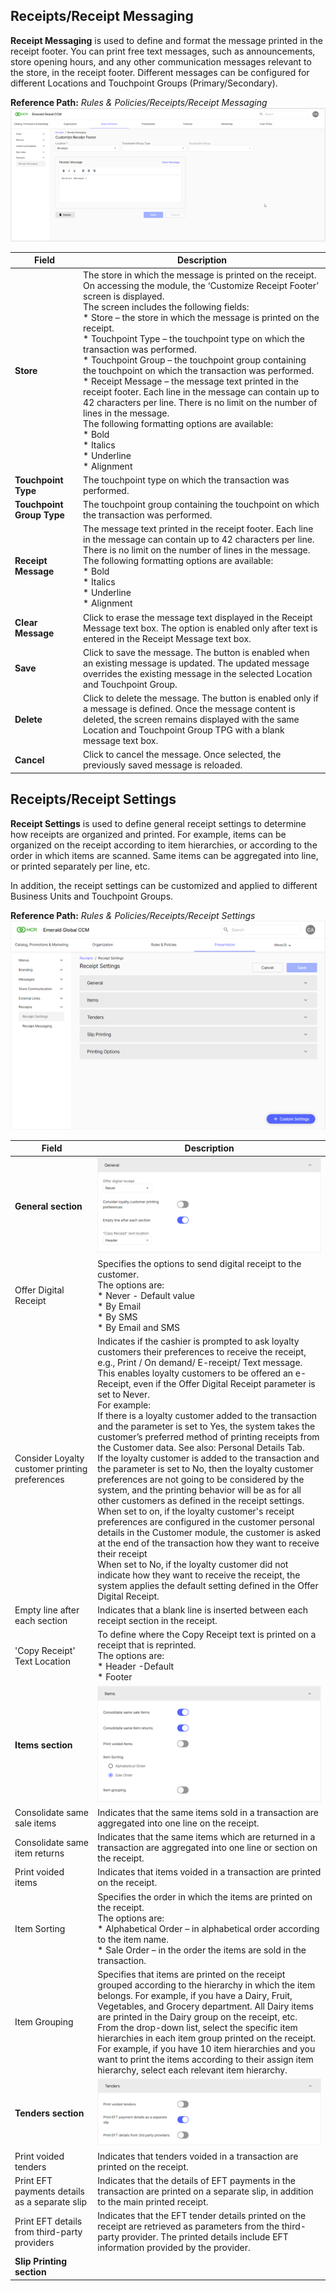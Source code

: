 ## Receipts/Receipt Messaging

**Receipt Messaging** is used to define and format the message printed in the receipt footer. You can print free text messages, such as announcements, store opening hours, and any other communication messages relevant to the store, in the receipt footer. Different messages can be configured for different Locations and Touchpoint Groups (Primary/Secondary).

**Reference Path:** *Rules & Policies/Receipts/Receipt Messaging*
![Receipt Messaging Screen](/Images/receiptmessagingscreen.png)

|**Field**|**Description**|
|---------|----------|
|**Store**|The store in which the message is printed on the receipt.<br>On accessing the module, the ‘Customize Receipt Footer’ screen is displayed.<br>The screen includes the following fields:<br>* Store – the store in which the message is printed on the receipt.<br> * Touchpoint Type – the touchpoint type on which the transaction was performed.<br>* Touchpoint Group – the touchpoint group containing the touchpoint on which the transaction was performed.<br>* Receipt Message – the message text printed in the receipt footer. Each line in the message can contain up to 42 characters per line. There is no limit on the number of lines in the message.<br> The following formatting options are available:<br>* Bold<br>* Italics <br>* Underline<br>* Alignment|
|**Touchpoint Type**|The touchpoint type on which the transaction was performed.
|**Touchpoint Group Type**|The touchpoint group containing the touchpoint on which the transaction was performed.|
|**Receipt Message**|The message text printed in the receipt footer. Each line in the message can contain up to 42 characters per line. There is no limit on the number of lines in the message.<br>The following formatting options are available:<br>* Bold<br>* Italics<br>* Underline<br>* Alignment|
|**Clear Message**|Click to erase the message text displayed in the Receipt Message text box. The option is enabled only after text is entered in the Receipt Message text box.|
|**Save**|Click to save the message. The button is enabled when an existing message is updated. The updated message overrides the existing message in the selected Location and Touchpoint Group.|
|**Delete**|Click to delete the message. The button is enabled only if a message is defined. Once the message content is deleted, the screen remains displayed with the same Location and Touchpoint Group TPG with a blank message text box.|
|**Cancel**|Click to cancel the message. Once selected, the previously saved message is reloaded.|

## Receipts/Receipt Settings

**Receipt Settings** is used to define general receipt settings to determine how receipts are organized and printed. For example, items can be organized on the receipt according to item hierarchies, or according to the order in which items are scanned. Same items can be aggregated into line, or printed separately per line, etc.  

In addition, the receipt settings can be customized and applied to different Business Units and Touchpoint Groups.  

**Reference Path:** *Rules & Policies/Receipts/Receipt Settings*
![Receipt Settings Screen](/Images/receiptsettingsscreen.png)

|**Field**|**Description**|
|---------|----------|
|**General section**| ![Receipt Settings General Section Screen](/Images/ReceiptSettingsGeneralSectionScreen.png)|
|Offer Digital Receipt|Specifies the options to send digital receipt to the customer.<br>The options are:<br>* Never - Default value<br>* By Email<br>* By SMS<br>* By Email and SMS|
|Consider Loyalty customer printing preferences|Indicates if the cashier is prompted to ask loyalty customers their preferences to receive the receipt, e.g., Print / On demand/ E-receipt/ Text message. This enables loyalty customers to be offered an e-Receipt, even if the Offer Digital Receipt parameter is set to Never.<br>For example:<br>If there is a loyalty customer added to the transaction and the parameter is set to Yes, the system takes the customer’s preferred method of printing receipts from the Customer data. See also: Personal Details Tab.<br>If the loyalty customer is added to the transaction and the parameter is set to No, then the loyalty customer preferences are not going to be considered by the system, and the printing behavior will be as for all other customers as defined in the receipt settings.<br>When set to on, if the loyalty customer's receipt preferences are configured in the customer personal details in the Customer module, the customer is asked at the end of the transaction how they want to receive their receipt<br>When set to No, if the loyalty customer did not indicate how they want to receive the receipt, the system applies the default setting defined in the Offer Digital Receipt.|
|Empty line after each section|Indicates that a blank line is inserted between each receipt section in the receipt.|
|'Copy Receipt' Text Location|To define where the Copy Receipt text is printed on a receipt that is reprinted.<br>The options are:<br>* Header -Default<br>* Footer|
|**Items section**| ![Receipt Settings Items Section Screen](/Images/ReceiptSettingsItemsSection.png)|
|Consolidate same sale items|Indicates that the same items sold in a transaction are aggregated into one line on the receipt.|
|Consolidate same item returns|Indicates that the same items which are returned in a transaction are aggregated into one line or section on the receipt.|
|Print voided items|Indicates that items voided in a transaction are printed on the receipt.|
|Item Sorting|Specifies the order in which the items are printed on the receipt.<br>The options are:<br>* Alphabetical Order – in alphabetical order according to the item name.<BR>* Sale Order – in the order the items are sold in the transaction.|
|Item Grouping|Specifies that items are printed on the receipt grouped according to the hierarchy in which the item belongs. For example, if you have a Dairy, Fruit, Vegetables, and Grocery department. All Dairy items are printed in the Dairy group on the receipt, etc.<br>From the drop-down list, select the specific item hierarchies in each item group printed on the receipt. For example, if you have 10 item hierarchies and you want to print the items according to their assign item hierarchy, select each relevant item hierarchy.|
|**Tenders section**|![Receipt Settings Items Section Screen](/Images/ReceiptSettingsTendersSection.png)|
|Print voided tenders|Indicates that tenders voided in a transaction are printed on the receipt.|
|Print EFT payments details as a separate slip|Indicates that the details of EFT payments in the transaction are printed on a separate slip, in addition to the main printed receipt.|
|Print EFT details from third-party providers|Indicates that the EFT tender details printed on the receipt are retrieved as parameters from the third-party provider. The printed details include EFT information provided by the provider.|
|**Slip Printing section**|
